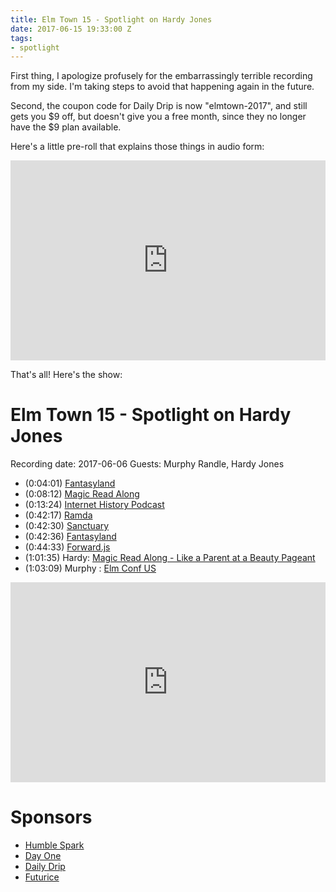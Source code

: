```yaml
---
title: Elm Town 15 - Spotlight on Hardy Jones
date: 2017-06-15 19:33:00 Z
tags:
- spotlight
---
```


First thing, I apologize profusely for the embarrassingly terrible recording from my side. I'm taking steps to avoid that happening again in the future.

Second, the coupon code for Daily Drip is now "elmtown-2017", and still gets you $9 off, but doesn't give you a free month, since they no longer have the $9 plan available.

Here's a little pre-roll that explains those things in audio form:

<iframe src="https://cast.rocks/player/6039/Elm-Town-15---Preroll.mp3?episodeTitle=Elm%20Town%2015%20-%20Preroll%20and%20Correction&podcastTitle=Elm%20Town&episodeDate=June%2015th%2C%202017&imageURL=https%3A%2F%2Fcast.rocks%2Fhosting%2F6039%2Ffeeds%2F8YSE5.jpg&itunesLink=https%3A%2F%2Fitunes.apple.com%2Fus%2Fpodcast%2Felm-town%2Fid1158047037%3Fmt%3D2" style="border: none; min-height: 265px; max-height: 320px; max-width: 558px; min-width: 270px; width: 100%; height: 100%;" scrollbars="no"></iframe>

That's all! Here's the show:

# Elm Town 15 - Spotlight on Hardy Jones

Recording date: 2017-06-06
Guests: Murphy Randle, Hardy Jones

- (0:04:01) [Fantasyland](https://github.com/fantasyland/fantasy-land)
- (0:08:12) [Magic Read Along](http://www.magicreadalong.com)
- (0:13:24) [Internet History Podcast](http://www.internethistorypodcast.com/)
- (0:42:17) [Ramda](http://ramdajs.com/)
- (0:42:30) [Sanctuary](https://github.com/sanctuary-js/sanctuary)
- (0:42:36) [Fantasyland](https://github.com/fantasyland/fantasy-land)
- (0:44:33) [Forward.js](https://forwardjs.com/)
- (1:01:35) Hardy: [Magic Read Along  - Like a Parent at a Beauty Pageant](http://www.magicreadalong.com/episode/53)
- (1:03:09) Murphy : [Elm Conf US](https://www.elm-conf.us/)

<iframe src="https://cast.rocks/player/6039/Elm-Town-15---Spotlight-on-Hardy-Jones.mp3?episodeTitle=Elm%20Town%2015%20-%20Spotlight%20on%20Hardy%20Jones&podcastTitle=Elm%20Town&episodeDate=June%2015th%2C%202017&imageURL=https%3A%2F%2Fcast.rocks%2Fhosting%2F6039%2Ffeeds%2F8YSE5.jpg&itunesLink=https%3A%2F%2Fitunes.apple.com%2Fus%2Fpodcast%2Felm-town%2Fid1158047037%3Fmt%3D2" style="border: none; min-height: 265px; max-height: 320px; max-width: 558px; min-width: 270px; width: 100%; height: 100%;" scrollbars="no"></iframe>

# Sponsors
- [Humble Spark](https://www.humblespark.com/)
- [Day One](https://dayoneapp.com)
- [Daily Drip](https://www.dailydrip.com/)
- [Futurice](http://futurice.com/)
